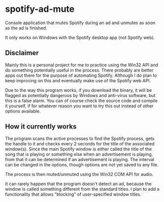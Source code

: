# spotify-ad-mute
Console application that mutes Spotify during an ad and unmutes as soon as the ad is finished.

It only works on Windows with the Spotify desktop app (not Spotify web).

Disclaimer
--
Mainly this is a personal project for me to practice using the Win32 API and do something potentially useful in the process.
There probably are better apps out there for the purpose of automating Spotify. Although I do plan to keep improving on this and eventually make use of the Spotify web API.

Due to the way this program works, if you download the binary, it will be flagged as potentially dangerous by Windows and anti-virus software, but this is a false alarm. You can of course check the source code and compile it yourself, if for whatever reason you want to try this out instead of other options available.

How it currently works
--

The program scans the active processes to find the Spotify process, gets the handle to it and checks every 2 seconds for the title of the associated window(s). Since the main Spotify window is either called the title of the song that is playing or something else when an advertisement is playing, from that it can be determined if an advertisement is playing. The interval can be changed in the options, though options are not yet saved to any file.

The process is then muted/unmuted using the Win32 COM API for audio.

It can rarely happen that the program doesn't detect an ad, because the window is called something different from the standard titles. I plan to add a functionality that allows "blocking" of user-specified window titles.

